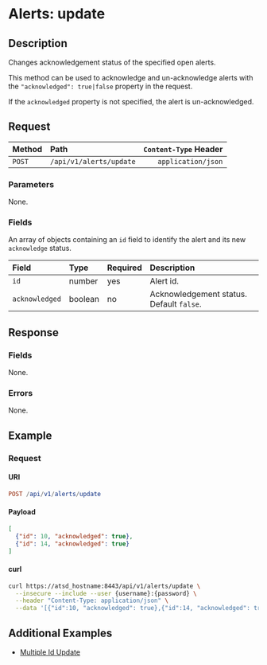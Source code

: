 # Alerts: update

## Description

Changes acknowledgement status of the specified open alerts.

This method can be used to acknowledge and un-acknowledge alerts with the `"acknowledged": true|false` property in the request.

If the `acknowledged` property is not specified, the alert is un-acknowledged.

## Request

| Method | Path | `Content-Type` Header|
|:---|:---|---:|
| `POST` | `/api/v1/alerts/update` | `application/json` |

### Parameters

None.

### Fields

An array of objects containing an `id` field to identify the alert and its new `acknowledge` status.

|**Field**|**Type**|**Required**|**Description**|
|:---|:---|:---|:---|
|`id`|number|yes|Alert id.|
|`acknowledged`|boolean|no|Acknowledgement status. Default `false`.|

## Response

### Fields

None.

### Errors

None.

## Example

### Request

#### URI

```elm
POST /api/v1/alerts/update
```

#### Payload

```json
[
  {"id": 10, "acknowledged": true},
  {"id": 14, "acknowledged": true}
]
```

#### curl

```bash
curl https://atsd_hostname:8443/api/v1/alerts/update \
  --insecure --include --user {username}:{password} \
  --header "Content-Type: application/json" \
  --data '[{"id":10, "acknowledged": true},{"id":14, "acknowledged": true}]'
```

## Additional Examples

* [Multiple Id Update](examples/update/alerts-update-multiple-id.md)
